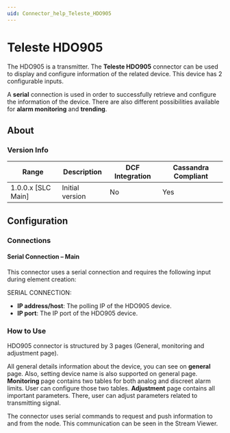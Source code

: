 ```yaml
---
uid: Connector_help_Teleste_HDO905
---
```


# Teleste HDO905

The HDO905 is a transmitter. The **Teleste HDO905** connector can be used to display and configure information of the related device. This device has 2 configurable inputs.

A **serial** connection is used in order to successfully retrieve and configure the information of the device. There are also different possibilities available for **alarm monitoring** and **trending**.

## About

### Version Info

| Range              | Description     | DCF Integration | Cassandra Compliant |
|--------------------|-----------------|-----------------|---------------------|
| 1.0.0.x [SLC Main] | Initial version | No              | Yes                 |

## Configuration

### Connections

#### Serial Connection – Main

This connector uses a serial connection and requires the following input during element creation:

SERIAL CONNECTION:

- **IP address/host**: The polling IP of the HDO905 device.
- **IP port**: The IP port of the HDO905 device.

### How to Use

HDO905 connector is structured by 3 pages (General, monitoring and adjustment page).

All general details information about the device, you can see on **general** page. Also, setting device name is also supported on general page.
**Monitoring** page contains two tables for both analog and discreet alarm limits. User can configure those two tables.
**Adjustment** page contains all important parameters. There, user can adjust parameters related to transmitting signal. 

The connector uses serial commands to request and push information to and from the node. This communication can be seen in the Stream Viewer.
